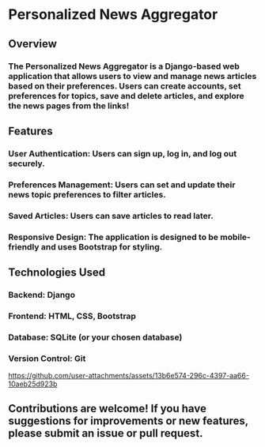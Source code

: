 # Personalized News Aggregator
## Overview
### The Personalized News Aggregator is a Django-based web application that allows users to view and manage news articles based on their preferences. Users can create accounts, set preferences for topics, save and delete articles, and explore the news pages from the links!

## Features
### User Authentication: Users can sign up, log in, and log out securely.
### Preferences Management: Users can set and update their news topic preferences to filter articles.
### Saved Articles: Users can save articles to read later.
### Responsive Design: The application is designed to be mobile-friendly and uses Bootstrap for styling.

## Technologies Used
### Backend: Django
### Frontend: HTML, CSS, Bootstrap
### Database: SQLite (or your chosen database)
### Version Control: Git




https://github.com/user-attachments/assets/13b6e574-296c-4397-aa66-10aeb25d923b




## Contributions are welcome! If you have suggestions for improvements or new features, please submit an issue or pull request.
